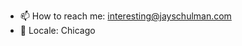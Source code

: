 - 📫 How to reach me: [interesting@jayschulman.com](mailto:interesting@jayschulman.com)
- 📍 Locale: Chicago
<!-- age starts --><!-- age ends -->
